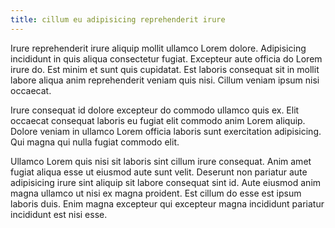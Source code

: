 ```yaml
---
title: cillum eu adipisicing reprehenderit irure
---
```


Irure reprehenderit irure aliquip mollit ullamco Lorem dolore. Adipisicing incididunt in quis aliqua consectetur fugiat. Excepteur aute officia do Lorem irure do. Est minim et sunt quis cupidatat. Est laboris consequat sit in mollit labore aliqua anim reprehenderit veniam quis nisi. Cillum veniam ipsum nisi occaecat.

Irure consequat id dolore excepteur do commodo ullamco quis ex. Elit occaecat consequat laboris eu fugiat elit commodo anim Lorem aliquip. Dolore veniam in ullamco Lorem officia laboris sunt exercitation adipisicing. Qui magna qui nulla fugiat commodo elit.

Ullamco Lorem quis nisi sit laboris sint cillum irure consequat. Anim amet fugiat aliqua esse ut eiusmod aute sunt velit. Deserunt non pariatur aute adipisicing irure sint aliquip sit labore consequat sint id. Aute eiusmod anim magna ullamco ut nisi ex magna proident. Est cillum do esse est ipsum laboris duis. Enim magna excepteur qui excepteur magna incididunt pariatur incididunt est nisi esse.